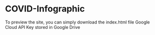 # COVID-Infographic
To preview the site, you can simply download the index.html file
Google Cloud API Key stored in Google Drive
